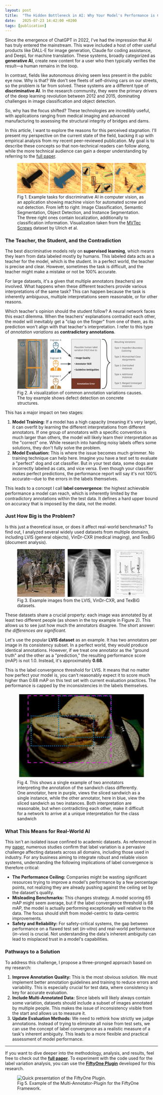 ```yaml
---
layout: post
title:  "The Hidden Bottleneck in AI: Why Your Model's Performance is Capped by 'Label Convergence'"
date:   2025-07-23 14:42:00 +0200
tags: [publication]
---
```


Since the emergence of ChatGPT in 2022, I've had the impression that AI has truly entered the mainstream. This wave 
included a host of other useful products like DALL-E for image generation, Claude for coding assistance, and DeepL for
machine translation. These systems, broadly categorized as **generative AI**, create new content for a user who then 
typically verifies the result—a human remains in the loop.

In contrast, fields like autonomous driving seem less present in the public eye now. Why is that? We don't see fleets of
self-driving cars on our streets, so the problem is far from solved. These systems are a different type of 
**discriminative AI**. In the research community, they were the primary drivers of the deep learning revolution between
2012 and 2015, dominating challenges in image classification and object detection.

So, why has the focus shifted? These technologies are incredibly useful, with applications ranging from medical imaging
and advanced manufacturing to assessing the structural integrity of bridges and dams.

In this article, I want to explore the reasons for this perceived stagnation. I'll present my perspective on the current
state of the field, backing it up with empirical analysis from my recent peer-reviewed publication. My goal is to 
describe these concepts so that non-technical readers can follow along, while the more technical audience can gain a 
deeper understanding by referring to the [full paper][1].

<figure>
    <img src="/assets/img/img-wacv-2025/screws_023.png" alt="Example image on the areas we are exploring.">
    <figcaption>Fig 1. Example tasks for discriminative AI in computer vision, as an application showing
    machine vision for automated screw and nut detection. From left to right: Image 
    Classification, Semantic Segmentation, Object Detection, and Instance Segmentation. The three right ones contain 
    localization, additionally to classification information. Visualization taken from the <a href="https://www.mvtec.com/company/research/datasets/mvtec-screws">MVTec Screws</a> 
dataset by Ulrich et al.</figcaption>
</figure>

### The Teacher, the Student, and the Contradiction

The best discriminative models rely on **supervised learning**, which means they learn from data labeled mostly by 
humans. This labeled data acts as a teacher for the model, which is the student. In a perfect world, the teacher is 
precise and clear. However, sometimes the task is difficult, and the teacher might make a mistake or not be 100% 
accurate.

For large datasets, it's a given that multiple annotators (teachers) are involved. What happens when these different 
teachers provide various interpretations of the same task? This can happen because the task is inherently ambiguous, 
multiple interpretations seem reasonable, or for other reasons.

Which teacher's opinion should the student follow? A neural network faces this exact dilemma. When the teachers' 
explanations contradict each other, the model will inevitably get a "clap on the finger" from one of them, as its 
prediction won't align with that teacher's interpretation. I refer to this type of _annotation variations_ as 
**contradictory annotations**.

<figure>
    <img src="/assets/img/img-wacv-2025/variation_causes_and_types_EN.png" alt="Visualization of annotation variation.">
    <figcaption>Fig 2. A visualization of common annotation variations causes. The toy example shows defect detection on concrete structures.</figcaption>
</figure>

This has a major impact on two stages:
1.  **Model Training:** If a model has a high capacity (meaning it's very large), it can overfit by learning the different interpretations from different annotators. If one group of annotators with a specific convention is much larger than others, the model will likely learn their interpretation as the "correct" one. While research into handling noisy labels offers some solutions, they don't fully solve the problem.
2.  **Model Evaluation:** This is where the issue becomes much grimmer. No training technique can help here. Imagine you have a test set to evaluate a "perfect" dog and cat classifier. But in your test data, some dogs are incorrectly labeled as cats, and vice versa. Even though your classifier makes perfect predictions, the performance report will say it's not 100% accurate—due to the errors in the labels themselves.

This leads to a concept I call **label convergence**: the highest achievable performance a model can reach, which is inherently limited by the contradictory annotations within the test data. It defines a hard upper bound on accuracy that is imposed by the data, not the model.

### Just How Big is the Problem?

Is this just a theoretical issue, or does it affect real-world benchmarks? To find out, I analyzed several
widely used datasets from multiple domains, including LVIS (general objects), VinDr-CXR (medical imaging), and TexBiG
(document analysis).

<figure>
    <img src="/assets/img/img-wacv-2025/dataset_examples.png" alt="Example images of the datasets in question.">
    <figcaption>Fig 3. Example images from the LVIS, VinDr-CXR, and TexBiG datasets.</figcaption>
</figure>

These datasets share a crucial property: each image was annotated by at least two different people (as shown in the toy example in Figure 2). This allows us to 
see just how much the annotators disagree. The short answer: _the differences are significant._

Let's use the popular **LVIS dataset** as an example. It has two annotators per image in its consistency subset. In a perfect world, they would produce identical annotations. However, if we treat one annotator as the "ground truth" and the other as a "prediction," the resulting performance score (mAP) is not 1.0. Instead, it's approximately **0.68**.

This is the label convergence threshold for LVIS. It means that no matter how perfect your model is, you can't reasonably expect it to score much higher than 0.68 mAP on this test set with current evaluation practices. The performance is capped by the inconsistencies in the labels themselves.

<figure>
    <img src="/assets/img/img-wacv-2025/000000015079.jpg" alt="Image of real label variation in the LVIS dataset.">
    <figcaption>Fig 4. This shows a single example of two annotators interpreting the annotation of the sandwich class
differently. One annotator, here in purple, views the sliced sandwich as a single instance, while the other annotator, here
 in blue, view the sliced sandwich as two instances. Both interpretation are reasonable, but when contradicting each other,
make it difficult for a network to arrive at a unique interpretation for the class sandwich</figcaption>
</figure>

### What This Means for Real-World AI

This isn't an isolated issue confined to academic datasets. As referenced in my [paper][1], numerous studies confirm that 
label variation is a pervasive challenge affecting datasets across all domains, including those used in industry. 
For any business aiming to integrate robust and reliable vision systems, understanding the following implications of label 
convergence is therefore critical:

* **The Performance Ceiling:** Companies might be wasting significant resources trying to improve a model's performance by a few percentage points, not realizing they are already pushing against the ceiling set by the dataset's quality.
* **Misleading Benchmarks:** This changes strategy. A model scoring 65 mAP might seem average, but if the label convergence threshold is 68 mAP, the model is actually performing exceptionally well relative to the data. The focus should shift from model-centric to data-centric improvements.
* **Safety and Reliability:** For safety-critical systems, the gap between performance on a flawed test set (*in-vitro*) and real-world performance (*in-vivo*) is crucial. Not understanding the data's inherent ambiguity can lead to misplaced trust in a model's capabilities.

### Pathways to a Solution

To address this challenge, I propose a three-pronged approach based on my research:

1.  **Improve Annotation Quality:** This is the most obvious solution. We must implement better annotation guidelines and training to reduce errors and variability. This is especially crucial for test data, where consistency is key for accurate evaluation.
2.  **Include Multi-Annotated Data:** Since labels will likely always contain some variation, datasets should include a subset of images annotated by multiple people. This makes the issue of inconsistency visible from the start and allows us to measure it.
3.  **Update Evaluation Methods:** We need to rethink how strictly we judge annotations. Instead of trying to eliminate all noise from test sets, we can use the concept of label convergence as a realistic measure of a task's inherent ambiguity. This leads to a more flexible and practical assessment of model performance.

---

If you want to dive deeper into the methodology, analysis, and results, feel free to check out the **[full paper][1]**. To experiment with the code used for the label variation analysis, you can use the **[FiftyOne Plugin][2]** developed for this research.

[1]: https://openaccess.thecvf.com/content/WACV2025/papers/Tschirschwitz_Label_Convergence_Defining_an_Upper_Performance_Bound_in_Object_Recognition_WACV_2025_paper.pdf
[2]: https://github.com/Madave94/multi-annotator-toolkit

<figure>
    <img src="/assets/img/img-wacv-2025/iaa.gif" alt="Quick presentation of the FiftyOne Plugin.">
    <figcaption>Fig 5. Example of the Multi-Annotator-Plugin for the FiftyOne Framework.</figcaption>
</figure>